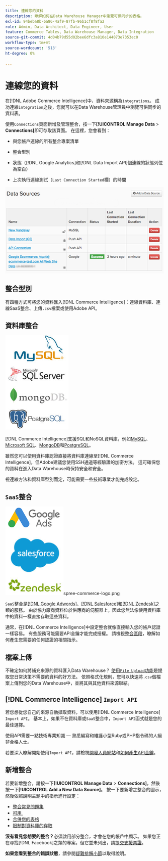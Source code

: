 ```yaml
---
title: 連線您的資料
description: 瞭解如何在Data Warehouse Manager中瀏覽可供同步的表格。
exl-id: 94beba8b-6a86-4af9-87fb-96b1cf8f8fa2
role: Admin, Data Architect, Data Engineer, User
feature: Commerce Tables, Data Warehouse Manager, Data Integration
source-git-commit: 4d04b79d55d02bee6dfc3a810e144073e7353ec0
workflow-type: tm+mt
source-wordcount: '513'
ht-degree: 0%

---
```


# 連線您的資料

在[!DNL Adobe Commerce Intelligence]中，資料來源稱為`integrations`。 成功連線`integration`之後，您就可以在Data Warehouse管理員中瀏覽可供同步的資料表。

使用`Connections`頁面新增及管理整合，按一下&#x200B;**[!UICONTROL Manage Data** > **Connections]**&#x200B;即可存取該頁面。 在這裡，您會看到：

* 與您帳戶連線的所有整合專案清單

* 整合型別

* 狀態（[!DNL Google Analytics]和[!DNL Data Import API]個連線的狀態列位為空白）

* 上次執行連線測試（`Last Connection Started`欄）的時間

![Data\_Sources\_Table.png](../../../assets/Data_Sources_Table.png)

## 整合型別

有四種方式可將您的資料匯入[!DNL Commerce Intelligence]：連線資料庫、連線SaaS整合、上傳`.csv`檔案或使用Adobe API。

## 資料庫整合

![Database\_icons.jpg](../../../assets/Database_icons.jpg)

[!DNL Commerce Intelligence]支援SQL和NoSQL資料庫，例如[MySQL](../../importing-data/integrations/mysql-via-ssh-tunnel.md)、[Microsoft SQL](../integrations/microsoft-sql-server.md)、[MongoDB](../integrations/mongodb-via-ssh-tunnel.md)和[PostgreSQL](../integrations/postgresql.md)。

雖然您可以使用資料庫認證直接將資料庫連線至[!DNL Commerce Intelligence]，但Adobe建議您使用SSH通道等經驗證的加密方法。 這可確保您的資料在進入Data Warehouse時保持安全和安全。

視連線方法和資料庫型別而定，可能需要一些技術專業才能完成設定。

## `SaaS`整合

![顯示各種支援平台的SaaS整合圖示](../../../assets/SaaS_icons.jpg)spree-commerce-logo.png

`SaaS`整合是[[!DNL Google Adwords]](../integrations/google-adwords.md)、[[!DNL Salesforce]](../integrations/salesforce.md)和[[!DNL Zendesk]](../integrations/zendesk.md)之類的服務。 由於協力廠商資料位於供應商的伺服器上，因此您無法像使用資料庫中的資料一樣直接存取這些資料。

通常，在[!DNL Commerce Intelligence]中設定整合就像直接輸入您的帳戶認證一樣容易。 有些服務可能需要API金鑰才能完成授權。 請檢視[整合區段](../integrations/integrations.md)，瞭解如何產生您需要的任何認證的相關指示。

## 檔案上傳

不確定如何將補充來源的資料匯入Data Warehouse？ [使用`File Upload`功能](../connecting-data/using-file-uploader.md)是提取您日常決策不需要的資料的好方法。 依照格式化規則，您可以快速將`.csv`個檔案上傳到您的Data Warehouse中，並將其與其他資料來源聯結。

## [!DNL Commerce Intelligence] `Import API`

若您想從您自己的來源自動擷取資料，可以使用[!DNL Commerce Intelligence] `Import API`。 基本上，如果不在資料庫或`SaaS`整合中，`Import API`函式就是您的最佳選擇。

使用API需要一點技術專業知識 — 熟悉編寫和維護小型Ruby或PHP指令碼的人絕非合格人士。

若要深入瞭解開始使用`Import API`，請檢視[開發人員網站](https://developer.adobe.com/commerce/services/reporting/)和[如何產生API金鑰](https://developer.adobe.com/commerce/services/reporting/import-api/)。

## 新增整合

若要新增整合，請按一下&#x200B;**[!UICONTROL Manage Data** > **Connections]**，然後按一下&#x200B;**[!UICONTROL Add a New Data Source]**。 按一下要新增之整合的圖示，然後依照說明主題中的指示進行設定：

* [整合常見問題集](https://support.magento.com/hc/en-us/sections/360003161871-Integration-FAQ)
* [可用 &#x200B;](../integrations/integrations.md)
* [合併您的表格](../../../best-practices/consolidating-your-tables.md)
* [限制對資料庫的存取](../../../administrator/account-management/restrict-db-access.md)

**沒有看見您想要的整合？**&#x200B;必須啟用部分整合，才會在您的帳戶中顯示。 如果您正在尋找[!DNL Facebook]之類的專案，但它並未列出，請[提交支援票證](https://experienceleague.adobe.com/docs/commerce-knowledge-base/kb/troubleshooting/miscellaneous/mbi-service-policies.html)。

**如果您看到整合的錯誤狀態**，請參閱[疑難排解小節](https://support.magento.com/hc/en-us/sections/360003078151)以取得說明。
